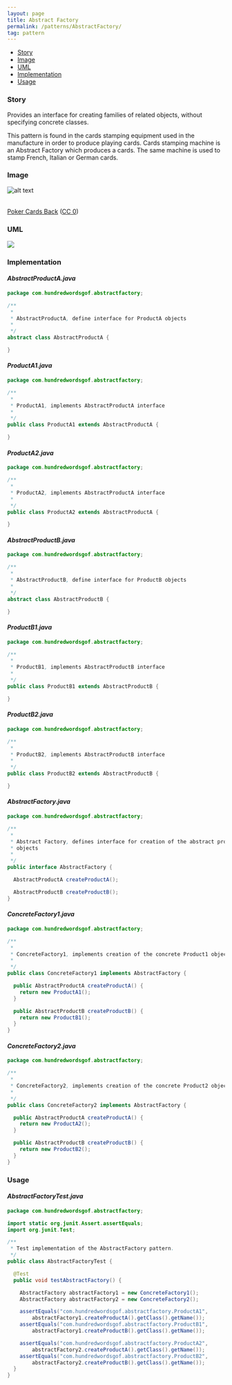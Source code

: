 ```yaml
---
layout: page
title: Abstract Factory
permalink: /patterns/AbstractFactory/
tag: pattern
---
```


* [Story](#Story)
* [Image](#Image)
* [UML](#UML)
* [Implementation](#Implementation)
* [Usage](#Usage)


###  <a id="Story"></a>Story 

Provides an interface for creating families of related objects, without specifying concrete classes. 

This pattern is found in the cards stamping equipment used in the 
manufacture in order to produce playing cards. 
Cards stamping machine is an Abstract Factory which produces a cards. 
The same machine is used to stamp French, Italian or German cards. 





###  <a id="Image"></a>Image 


![alt text](/assets/img/image/abstractfactory.jpg "Poker Cards Back")  
###### <a href='https://www.pexels.com/photo/cards-poker-cards-poker-back-21827/' target='_blank'>
Poker Cards Back</a>&nbsp;(<a rel='license' href='https://creativecommons.org/share-your-work/public-domain/cc0/' target='_blank'>CC 0</a>)






###  <a id="UML"></a>UML 
[![](/assets/img/uml/abstractfactory.png)](/assets/img/uml/abstractfactory.png)

###  <a id="Implementation"></a>Implementation 

#### *AbstractProductA.java* 
```java 
package com.hundredwordsgof.abstractfactory;

/**
 * 
 * AbstractProductA, define interface for ProductA objects
 * 
 */
abstract class AbstractProductA {

}
```

#### *ProductA1.java* 
```java 
package com.hundredwordsgof.abstractfactory;

/**
 * 
 * ProductA1, implements AbstractProductA interface
 *
 */
public class ProductA1 extends AbstractProductA {

}
```

#### *ProductA2.java* 
```java 
package com.hundredwordsgof.abstractfactory;

/**
 * 
 * ProductA2, implements AbstractProductA interface
 *
 */
public class ProductA2 extends AbstractProductA {

}
```

#### *AbstractProductB.java* 
```java 
package com.hundredwordsgof.abstractfactory;

/**
 * 
 * AbstractProductB, define interface for ProductB objects
 * 
 */
abstract class AbstractProductB {

}
```

#### *ProductB1.java* 
```java 
package com.hundredwordsgof.abstractfactory;

/**
 * 
 * ProductB1, implements AbstractProductB interface
 *
 */
public class ProductB1 extends AbstractProductB {

}
```

#### *ProductB2.java* 
```java 
package com.hundredwordsgof.abstractfactory;

/**
 * 
 * ProductB2, implements AbstractProductB interface
 *
 */
public class ProductB2 extends AbstractProductB {

}
```

#### *AbstractFactory.java* 
```java 
package com.hundredwordsgof.abstractfactory;

/**
 * 
 * Abstract Factory, defines interface for creation of the abstract product
 * objects
 * 
 */
public interface AbstractFactory {

  AbstractProductA createProductA();

  AbstractProductB createProductB();
}
```

#### *ConcreteFactory1.java* 
```java 
package com.hundredwordsgof.abstractfactory;

/**
 * 
 * ConcreteFactory1, implements creation of the concrete Product1 objects
 *
 */
public class ConcreteFactory1 implements AbstractFactory {

  public AbstractProductA createProductA() {
    return new ProductA1();
  }

  public AbstractProductB createProductB() {
    return new ProductB1();
  }
}
```

#### *ConcreteFactory2.java* 
```java 
package com.hundredwordsgof.abstractfactory;

/**
 * 
 * ConcreteFactory2, implements creation of the concrete Product2 objects
 *
 */
public class ConcreteFactory2 implements AbstractFactory {

  public AbstractProductA createProductA() {
    return new ProductA2();
  }

  public AbstractProductB createProductB() {
    return new ProductB2();
  }
}
```

###  <a id="Usage"></a>Usage 

#### *AbstractFactoryTest.java* 
```java 
package com.hundredwordsgof.abstractfactory;

import static org.junit.Assert.assertEquals;
import org.junit.Test;

/**
 * Test implementation of the AbstractFactory pattern.
 */
public class AbstractFactoryTest {

  @Test
  public void testAbstractFactory() {

    AbstractFactory abstractFactory1 = new ConcreteFactory1();
    AbstractFactory abstractFactory2 = new ConcreteFactory2();

    assertEquals("com.hundredwordsgof.abstractfactory.ProductA1",
        abstractFactory1.createProductA().getClass().getName());
    assertEquals("com.hundredwordsgof.abstractfactory.ProductB1",
        abstractFactory1.createProductB().getClass().getName());

    assertEquals("com.hundredwordsgof.abstractfactory.ProductA2",
        abstractFactory2.createProductA().getClass().getName());
    assertEquals("com.hundredwordsgof.abstractfactory.ProductB2",
        abstractFactory2.createProductB().getClass().getName());
  }
}
```


